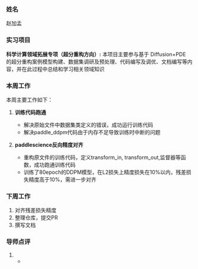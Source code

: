 ### 姓名
赵加孟
### 实习项目
**科学计算领域拓展专项（超分重构方向）:** 本项目主要参与基于 Diffusion+PDE 的超分重构案例模型构建、数据集调研及预处理、代码编写及调优、文档编写等内容，并在此过程中总结和学习相关领域知识

### 本周工作
本周主要工作如下：

1. **训练代码跑通**

	* 解决原始文件中数据集类定义的错误，成功运行训练代码
	* 解决paddle_ddpm代码由于内存不足导致训练时中断的问题
	
2. **paddlescience反向精度对齐**

    * 重构原文件的训练代码，定义transform_in, transform_out,监督器等函数，成功跑通训练代码
	* 训练了80epoch的DDPM模型，在L2损失上精度损失在10%以内，残差损失精度高于10%，需进一步对齐

	




### 下周工作

1. 对齐残差损失精度
2. 整理仓库，提交PR
3. 撰写文档

### 导师点评
1. -
